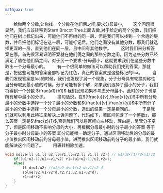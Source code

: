 ```yaml
---
mathjax: true
---
```


&emsp;&emsp;给你两个分数,让你找一个分数在他们俩之间,要求分母最小,
&emsp;&emsp;这个问题很显然，我们应该转移到Stern Brocot Tree上面去做,对于给定的两个分数，我们把他们在树上标记出来，可能他们不再树的同一层，但是我们可以找到一个合适的层数，并且把他们标记在这一层，可能标记后，他们之间没有其他分数，那我们就选择更深的一层，直到他们在同一层，且中间有其他数字。
&emsp;&emsp;这时我们来分析答案在哪，首先很容易证明答案就在他们俩之间的那些分数之间，因为这些分数已经满足了值在他们俩之间，对于另一个要求-分母最小，这就要求我们在这些分数中取出一个分母最小的。
&emsp;&emsp;有一个很简单的做法可以帮助我们找到答案，那就是，把这些可能的答案全部标记为红色，真正的答案就是这些标记的lca。
&emsp;&emsp;当我们发现答案是lca的时候，我们也发现了另一个现象，分子分母具有轮换对称性当分母取到最小值的时候，分子可能有多个解，如果我们选择了最小的分子，我们将得到一个分数 $\frac{a1}{b1}$ 我们发现如果不考虑分母最小，此时的分子也是所有解中最小的分子。
&emsp;&emsp;换句话说，在$(\frac{u}{v},\frac{x}{y})$中所有分母最小的分数中选择一个分子最小的分数和$(\frac{u}{v},\frac{x}{y})$中所有分子最小的分数中选择一个分母最小的分数，选出的结果一定是相同的。
&emsp;&emsp;于是我们就可以利用此特征来解决上诉问题了，代码如下，若区间包含了一个整数z，那么答案一定是$\frac{z}{1}$,否则我们可以将区间向左移动，理由是，尽管分子变了，但是区间移动不影响分母的大小，再根据分母最小时的分子最小的答案 等于 分子最小时分母最小的答案 即分母能唯一确定分子，通过区间移动后的分母的最小值推出区间移动前的分母最小值，进而推出区间移动前的分子的最小值，我们就能解决这个问题了。
&emsp;&emsp;用辗转相除加速。
```cpp
void solve(ll u1,ll u2,ll&r1,ll&r2,ll v1,ll v2){ // u1/u2<r1/r2<v1/v2
    if((u1+u2-1)/u2<=v1/v2) r1=(u1+u2-1)/u2,r2=1;
    else{
        ll d=u1/u2; //u1/u2-d<r1/r2-d<v1/v2-d
        solve(v2,v1-v2*d,r2,r1,u2,u1-u2*d);
        r1+=d*r2;
    }
}
```